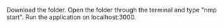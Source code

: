 Download the folder. Open the folder through the terminal and type "nmp start". Run the application on localhost:3000.

